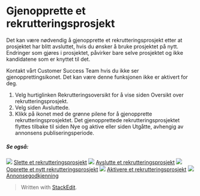 # Gjenopprette et rekrutteringsprosjekt

Det kan være nødvendig å gjenopprette et rekrutteringsprosjekt etter at prosjektet har blitt avsluttet, hvis du ønsker å bruke prosjektet på nytt. Endringer som gjøres i prosjektet, påvirker bare selve prosjektet og ikke kandidatene som er knyttet til det.

Kontakt vårt Customer Success Team hvis du ikke ser gjenopprettingsikonet. Det kan være denne funksjonen ikke er aktivert for deg.

1.  Velg hurtiglinken  Rekrutteringsoversikt  for å vise siden  Oversikt over rekrutteringsprosjekt.
2.  Velg siden  Avsluttede.
3.  Klikk på ikonet med de grønne pilene for å gjenopprette rekrutteringsprosjektet. Det gjenopprettede rekrutteringsprosjektet flyttes tilbake til siden  Nye og aktive  eller siden  Utgåtte, avhengig av annonsens publiseringsperiode.

##### Se også:

![](../Resources/Images/icon-document-link.png)  [Slette et rekrutteringsprosjekt](deleting_a_vacancy.htm)
![](../Resources/Images/icon-document-link.png)  [Avslutte et rekrutteringsprosjekt](closing_a_vacancy.htm)
![](../Resources/Images/icon-document-link.png)  [Opprette et nytt rekrutteringsprosjekt](creating_a_new_vacancy.htm)
![](../Resources/Images/icon-document-link.png)  [Aktivere et rekrutteringsprosjekt](activating_a_vacancy.htm)
![](../Resources/Images/icon-document-link.png)  [Annonsegodkjenning](vacancy_approvals.htm)


> Written with [StackEdit](https://stackedit.io/).
<!--stackedit_data:
eyJoaXN0b3J5IjpbLTE1MzMyNTU1OTldfQ==
-->